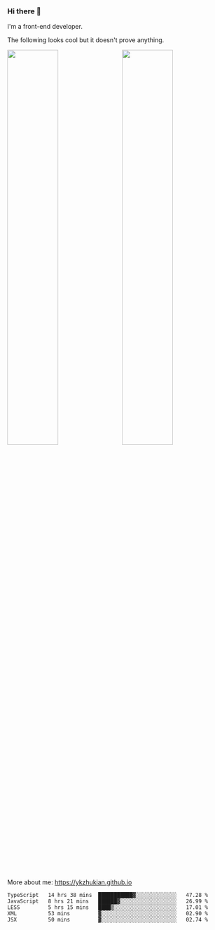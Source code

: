 ### Hi there 👋

I'm a front-end developer.

The following looks cool but it doesn't prove anything.

[<img align="right" width="48%" src="https://github-readme-stats.vercel.app/api?username=ykzhukian&show_icons=true&theme=dracula">](https://github.com/anuraghazra/github-readme-stats)

[<img width="48%" src="https://github-readme-stats.vercel.app/api/top-langs/?username=ykzhukian&layout=compact&theme=dracula">](https://github.com/anuraghazra/github-readme-stats)

More about me: 
https://ykzhukian.github.io

<!--START_SECTION:waka-->
```text
TypeScript   14 hrs 38 mins  ███████████▓░░░░░░░░░░░░░   47.28 % 
JavaScript   8 hrs 21 mins   ██████▓░░░░░░░░░░░░░░░░░░   26.99 % 
LESS         5 hrs 15 mins   ████▒░░░░░░░░░░░░░░░░░░░░   17.01 % 
XML          53 mins         ▓░░░░░░░░░░░░░░░░░░░░░░░░   02.90 % 
JSX          50 mins         ▓░░░░░░░░░░░░░░░░░░░░░░░░   02.74 % 
```
<!--END_SECTION:waka-->
